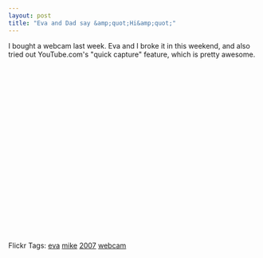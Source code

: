 ```yaml
---
layout: post
title: "Eva and Dad say &amp;quot;Hi&amp;quot;"
---
```



<p>I bought a webcam last week.  Eva and I broke it in this weekend, and also tried out YouTube.com's "quick capture" feature, which is pretty awesome.</p>  

<object width="425" height="353">
<param name="movie" value="http://www.youtube.com/v/JZ7dlDv-kWM" />
<param name="wmode" value="transparent" />
<embed src="http://www.youtube.com/v/JZ7dlDv-kWM" type="application/x-shockwave-flash" wmode="transparent" width="425" height="353"></embed>
</object>   

<div class="tags" id="0767317B-992E-4b12-91E0-4F059A8CECA8:f50bd20f-578b-4815-9639-331478ef6e8a">Flickr Tags: <a href="http://flickr.com/photos/tags/eva" rel="tag" target="_blank">eva</a> <a href="http://flickr.com/photos/tags/mike" rel="tag" target="_blank">mike</a> <a href="http://flickr.com/photos/tags/2007" rel="tag" target="_blank">2007</a> <a href="http://flickr.com/photos/tags/webcam" rel="tag" target="_blank">webcam</a></div> 
